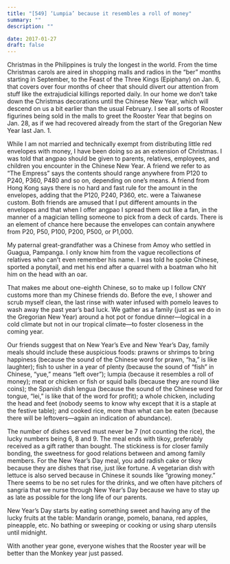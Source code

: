 ```yaml
---
title: "[549] ‘Lumpia’ because it resembles a roll of money"
summary: ""
description: ""

date: 2017-01-27
draft: false
---
```


Christmas in the Philippines is truly the longest in the world. From the time Christmas carols are aired in shopping malls and radios in the “ber” months starting in September, to the Feast of the Three Kings (Epiphany) on Jan. 6, that covers over four months of cheer that should divert our attention from stuff like the extrajudicial killings reported daily. In our home we don’t take down the Christmas decorations until the Chinese New Year, which will descend on us a bit earlier than the usual February. I see all sorts of Rooster figurines being sold in the malls to greet the Rooster Year that begins on Jan. 28, as if we had recovered already from the start of the Gregorian New Year last Jan. 1.

While I am not married and technically exempt from distributing little red envelopes with money, I have been doing so as an extension of Christmas. I was told that angpao should be given to parents, relatives, employees, and children you encounter in the Chinese New Year. A friend we refer to as “The Empress” says the contents should range anywhere from P120 to P240, P360, P480 and so on, depending on one’s means. A friend from Hong Kong says there is no hard and fast rule for the amount in the envelopes, adding that the P120, P240, P360, etc. were a Taiwanese custom. Both friends are amused that I put different amounts in the envelopes and that when I offer angpao I spread them out like a fan, in the manner of a magician telling someone to pick from a deck of cards. There is an element of chance here because the envelopes can contain anywhere from P20, P50, P100, P200, P500, or P1,000.

My paternal great-grandfather was a Chinese from Amoy who settled in Guagua, Pampanga. I only know him from the vague recollections of relatives who can’t even remember his name. I was told he spoke Chinese, sported a ponytail, and met his end after a quarrel with a boatman who hit him on the head with an oar.

That makes me about one-eighth Chinese, so to make up I follow CNY customs more than my Chinese friends do. Before the eve, I shower and scrub myself clean, the last rinse with water infused with pomelo leaves to wash away the past year’s bad luck. We gather as a family (just as we do in the Gregorian New Year) around a hot pot or fondue dinner—logical in a cold climate but not in our tropical climate—to foster closeness in the coming year.

Our friends suggest that on New Year’s Eve and New Year’s Day, family meals should include these auspicious foods: prawns or shrimps to bring happiness (because the sound of the Chinese word for prawn, “ha,” is like laughter); fish to usher in a year of plenty (because the sound of “fish” in Chinese, “yue,” means “left over”); lumpia (because it resembles a roll of money); meat or chicken or fish or squid balls (because they are round like coins); the Spanish dish lengua (because the sound of the Chinese word for tongue, “lei,” is like that of the word for profit); a whole chicken, including the head and feet (nobody seems to know why except that it is a staple at the festive table); and cooked rice, more than what can be eaten (because there will be leftovers—again an indication of abundance).

The number of dishes served must never be 7 (not counting the rice), the lucky numbers being 6, 8 and 9. The meal ends with tikoy, preferably received as a gift rather than bought. The stickiness is for closer family bonding, the sweetness for good relations between and among family members. For the New Year’s Day meal, you add radish cake or tikoy because they are dishes that rise, just like fortune. A vegetarian dish with lettuce is also served because in Chinese it sounds like “growing money.” There seems to be no set rules for the drinks, and we often have pitchers of sangria that we nurse through New Year’s Day because we have to stay up as late as possible for the long life of our parents.

New Year’s Day starts by eating something sweet and having any of the lucky fruits at the table: Mandarin orange, pomelo, banana, red apples, pineapple, etc. No bathing or sweeping or cooking or using sharp utensils until midnight.

With another year gone, everyone wishes that the Rooster year will be better than the Monkey year just passed.
